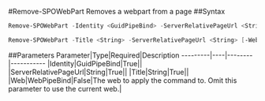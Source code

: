 #Remove-SPOWebPart
Removes a webpart from a page
##Syntax
```powershell
Remove-SPOWebPart -Identity <GuidPipeBind> -ServerRelativePageUrl <String> [-Web <WebPipeBind>]
```


```powershell
Remove-SPOWebPart -Title <String> -ServerRelativePageUrl <String> [-Web <WebPipeBind>]
```


##Parameters
Parameter|Type|Required|Description
---------|----|--------|-----------
|Identity|GuidPipeBind|True||
|ServerRelativePageUrl|String|True||
|Title|String|True||
|Web|WebPipeBind|False|The web to apply the command to. Omit this parameter to use the current web.|
